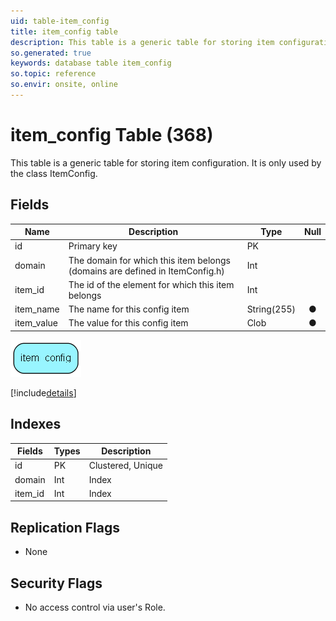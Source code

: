 ```yaml
---
uid: table-item_config
title: item_config table
description: This table is a generic table for storing item configuration. It is only used by the class ItemConfig.
so.generated: true
keywords: database table item_config
so.topic: reference
so.envir: onsite, online
---
```


# item\_config Table (368)

This table is a generic table for storing item configuration. It is only used by the class ItemConfig.

## Fields

| Name | Description | Type | Null |
|------|-------------|------|:----:|
|id|Primary key|PK| |
|domain|The domain for which this item belongs (domains are defined in ItemConfig.h)|Int| |
|item\_id|The id of the element for which this item belongs|Int| |
|item\_name|The name for this config item|String(255)|&#x25CF;|
|item\_value|The value for this config item|Clob|&#x25CF;|


![item_config table relationship diagram](./media/item_config.png)

[!include[details](./includes/item-config.md)]

## Indexes

| Fields | Types | Description |
|--------|-------|-------------|
|id |PK |Clustered, Unique |
|domain |Int |Index |
|item\_id |Int |Index |

## Replication Flags

* None

## Security Flags

* No access control via user's Role.

